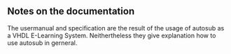 ## Notes on the documentation

The usermanual and specification are the result of the usage of autosub as a VHDL E-Learning System. Neithertheless they give explanation how to use autosub in gerneral.
